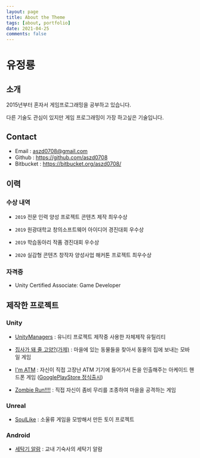 ```yaml
---
layout: page
title: About the Theme
tags: [about, portfolio]
date: 2021-04-25
comments: false
---
```

    
# 유정룡

## 소개

2015년부터 혼자서 게임프로그래밍을 공부하고 있습니다.

다른 기술도 관심이 있지만 게임 프로그래밍이 가장 하고싶은 기술입니다.

## Contact
- Email : aszd0708@gmail.com
- Github : https://github.com/aszd0708
- Bitbucket : https://bitbucket.org/aszd0708/

## 이력

### 수상 내역

- `2019` 전문 인력 양성 프로젝트 콘텐츠 제작 최우수상

- `2019` 원광대학교 창의소프트웨어 아이디어 경진대회 우수상

- `2019` 학습동아리 작품 경진대회 우수상

- `2020` 실감형 콘텐츠 창작자 양성사업 해커톤 프로젝트 최우수상

### 자격증

- Unity Certified Associate: Game Developer

## 제작한 프로젝트

### Unity

- [UnityManagers](https://github.com/aszd0708/UnityGameManagers) : 유니티 프로젝트 제작중 사용한 자체제작 유틸리티

- [집사가 돼 줄 고양?(가제)](https://bitbucket.org/aszd0708/meow-_versionup/src/master/) : 마을에 있는 동물들을 찾아서 동물의 집에 보내는 모바일 게임

- [I'm ATM](https://bitbucket.org/aszd0708/imatm/src/master/) : 자신이 직접 고장난 ATM 기기에 들어가서 돈을 인출해주는 아케이드 핸드폰 게임 ([GooglePlayStore 정식출시](https://play.google.com/store/apps/details?id=com.MatZip.ImATM))

- [Zombie Run!!!!](https://bitbucket.org/aszd0708/zombie-run/src/master/) : 직접 자신이 좀비 무리를 조종하여 마을을 공격하는 게임

### Unreal

- [SoulLike](https://github.com/aszd0708/SoulLike) : 소울류 게임을 모방해서 만든 토이 프로젝트

### Android

- [세탁기 알람](https://github.com/aszd0708/CoolTime) : 교내 기숙사의 세탁기 알람